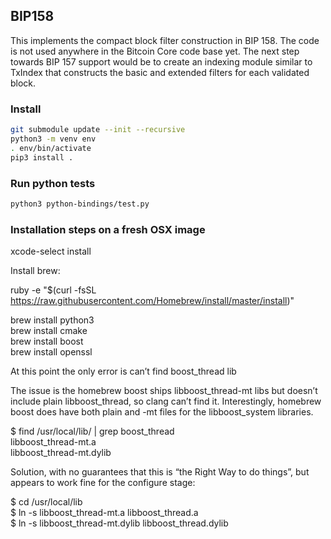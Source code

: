 ## BIP158

This implements the compact block filter construction in BIP 158. The code is not used anywhere in the Bitcoin Core code base yet. The next step towards BIP 157 support would be to create an indexing module similar to TxIndex that constructs the basic and extended filters for each validated block.

### Install

```bash
git submodule update --init --recursive
python3 -m venv env
. env/bin/activate
pip3 install .
```

### Run python tests

```bash
python3 python-bindings/test.py
```

### Installation steps on a fresh OSX image

xcode-select install

Install brew:

ruby -e "$(curl -fsSL https://raw.githubusercontent.com/Homebrew/install/master/install)"

brew install python3  
brew install cmake  
brew install boost  
brew install openssl  

At this point the only error is can’t find boost_thread lib

The issue is the homebrew boost ships libboost_thread-mt libs but doesn’t include plain libboost_thread, so clang can’t find it. Interestingly, homebrew boost does have both plain and -mt files for the libboost_system libraries.

$ find /usr/local/lib/ | grep boost_thread  
libboost_thread-mt.a  
libboost_thread-mt.dylib  

Solution, with no guarantees that this is “the Right Way to do things”, but appears to work fine for the configure stage:

$ cd /usr/local/lib  
$ ln -s libboost_thread-mt.a libboost_thread.a  
$ ln -s libboost_thread-mt.dylib libboost_thread.dylib  

